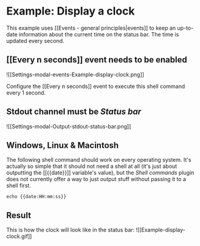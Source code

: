 # Example: Display a clock

This example uses [[Events - general principles|events]] to keep an up-to-date information about the current time on the status bar. The time is updated every second.

## [[Every n seconds]] event needs to be enabled
![[Settings-modal-events-Example-display-clock.png]]

Configure the [[Every n seconds]] event to execute this shell command every 1 second.

## Stdout channel must be *Status bar*
![[Settings-modal-Output-stdout-status-bar.png]]

## Windows, Linux & Macintosh
The following shell command should work on every operating system. It's actually so simple that it should not need a shell at all (it's just about outputting the [[{{date}}]] variable's value), but the *Shell commands* plugin does not currently offer a way to just output stuff without passing it to a shell first.

`echo {{date:HH:mm:ss}}`

## Result
This is how the clock will look like in the status bar:
![[Example-display-clock.gif]]